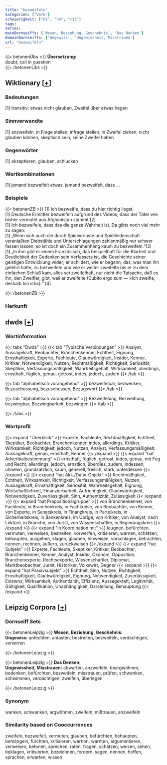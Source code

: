```yaml
---
title: "bezweifeln"
kategorien: ["Verb"]
schwierigkeit: ["k1", "h4", "r13"]
tags:
series:
mainDornseiffs: ['Wesen, Beziehung, Geschehnis', 'Das Denken']
domainDornseiffs: ['Ungewiss', 'Ungewissheit, Misstrauen']
url: "bezweifeln"
---
```


{{< betonenÜbs >}}
**Übersetzung:**  
doubt, call in question  
{{< /betonenÜbs >}}

## Wiktionary [[+](https://de.wiktionary.org/wiki/bezweifeln)]

### Bedeutungen
[1] transitiv: etwas nicht glauben, Zweifel über etwas hegen  

### Sinnverwandte
[1] anzweifeln, in Frage stellen, infrage stellen, in Zweifel ziehen, nicht glauben können, skeptisch sein, seine Zweifel haben  

### Gegenwörter
[1] akzeptieren, glauben, schlucken  

### Wortkombinationen
[1] jemand bezweifelt etwas, jemand bezweifelt, dass …  

### Beispiele
{{< betonenZB >}}
[1] Ich bezweifle, dass du hier richtig liegst.  
[1] Deutsche Ermittler bezweifeln aufgrund des Videos, dass der Täter wie bisher vermutet aus Afghanistan stammt.[2]  
[1] Ich bezweifele, dass das die ganze Wahrheit ist. Da gibts noch viel mehr zu sagen.  
[1] „Wenn sich auch die durch Spielverluste und Spielleidenschaft veranlaßten Diebstähle und Unterschlagungen zahlenmäßig nur schwer fassen lassen, so ist doch ein Zusammenhang kaum zu bezweifeln.“[3]  
[1] „In ihm gibt er einem Französisch, das beispielhaft für die Klarheit und Deutlichkeit der Gedanken sein Verfassers ist, die Geschichte seiner geistigen Entwicklung wider; er schildert, wie er begann, das, was man ihn gelehrt hatte, zu bezweifeln und wie er weiter zweifelte bis er zu dem einfachen Schluß kam, alles sei zweifelhaft, nur nicht die Tatsache, daß es ihn, den Zweifler, gibt, weil er zweifelte (Dubito ergo sum — »Ich zweifle, deshalb bin ich«).“ [4]  

{{< /betonenZB >}}
### Herkunft



## dwds [[+](https://www.dwds.de/wb/bezweifeln)]

### Wortinformation
{{< tabs "Dwds" >}}
{{< tab "Typische Verbindungen" >}}
Analyst, Aussagekraft, Beobachter, Branchenkenner, Echtheit, Eignung, Ernsthaftigkeit, Experte, Fachleute, Glaubwürdigkeit, Insider, Kenner, Kritiker, Notwendigkeit, Nutzen, Rechtmäßigkeit, Richtigkeit, Seriosität, Skeptiker, Verfassungsmäßigkeit, Wahrheitsgehalt, Wirksamkeit, allerdings, ernsthaft, füglich, genau, getrost, indes, jedoch, zudem
{{< /tab >}}

{{< tab "alphabetisch vorangehend" >}}
bezweifelbar, bezwecken, Bezuschussung, bezuschussen, Bezugswort
{{< /tab >}}

{{< tab "alphabetisch vorangehend" >}}
Bezweifelung, Bezweiflung, bezwingbar, Bezwingbarkeit, bezwingen
{{< /tab >}}

{{< /tabs >}}

### Wortprofil
{{< expand "Überblick" >}} Experte, Fachleute, Rechtmäßigkeit, Echtheit, Skeptiker, Beobachter, Branchenkenner, indes, allerdings, Kritiker, Wirksamkeit, Richtigkeit, jedoch, Nutzen, Analyst, Verfassungsmäßigkeit, Aussagekraft, genau, ernsthaft, Kenner {{< /expand >}}
{{< expand "hat Adverbialbestimmung" >}} ernsthaft, füglich, getrost, indes, genau, mit Fug und Recht, allerdings, jedoch, ernstlich, überdies, zudem, indessen, ohnehin, grundsätzlich, kaum, generell, freilich, stark, unterdessen {{< /expand >}}
{{< expand "hat Akk./Dativ-Objekt" >}} Rechtmäßigkeit, Echtheit, Wirksamkeit, Richtigkeit, Verfassungsmäßigkeit, Nutzen, Aussagekraft, Ernsthaftigkeit, Seriosität, Wahrheitsgehalt, Eignung, Wirtschaftlichkeit, Finanzierbarkeit, Aufrichtigkeit, Glaubwürdigkeit, Notwendigkeit, Zuverlässigkeit, Sinn, Authentizität, Zulässigkeit {{< /expand >}}
{{< expand "hat Präpositionalgruppe" >}} von Branchenkenner, von Fachleute, in Branchenkreis, in Fachkreise, von Beobachter, von Kenner, von Experte, in Senatskreis, in Finanzkreis, in Parteikreis, in Sicherheitskreis, in Bankenkreis, im Übrige, von Kritiker, von Analyst, nach Lektüre, in Branche, von Jurist, von Wissenschaftler, in Regierungskreis {{< /expand >}}
{{< expand "in Koordination mit" >}} leugnen, befürchten, vermuten, verweisen, bestreiten, vorwerfen, kritisieren, warnen, schätzen, behaupten, ausgehen, klagen, glauben, hinweisen, vorschlagen, betrachten, nennen, rechnen, äußern, zurückweisen {{< /expand >}}
{{< expand "hat Subjekt" >}} Experte, Fachleute, Skeptiker, Kritiker, Beobachter, Branchenkenner, Kenner, Analyst, Insider, Ökonom, Opposition, Branchenexperte, Rechtsexperte, Wissenschaftler, Diplomat, Marktbeobachter, Jurist, Historiker, Volkswirt, Gegner {{< /expand >}}
{{< expand "hat Passivsubjekt" >}} Echtheit, Sinn, Nutzen, Richtigkeit, Ernsthaftigkeit, Glaubwürdigkeit, Eignung, Notwendigkeit, Zuverlässigkeit, Existenz, Wirksamkeit, Authentizität, Effizienz, Aussagekraft, Legitimität, Gültigkeit, Qualifikation, Unabhängigkeit, Darstellung, Behauptung {{< /expand >}}

## Leipzig Corpora [[+](https://corpora.uni-leipzig.de/en/res?word=bezweifeln&corpusId=deu_newscrawl-public_2018)]

### Dornseiff Sets
{{< betonenLeipzig >}}
**Wesen, Beziehung, Geschehnis:**  
**Ungewiss:** anfechten, antasten, bestreiten, bezweifeln, verdächtigen, verwirren  

{{< /betonenLeipzig >}}


{{< betonenLeipzig >}}
**Das Denken:**  
**Ungewissheit, Misstrauen:** abwarten, anzweifeln, beargwöhnen, bedenken, befürchten, bezweifeln, misstrauen, prüfen, schwanken, schwimmen, verdächtigen, zweifeln, überlegen  

{{< /betonenLeipzig >}}

### Synonym
wanken, schwanken, argwöhnen, zweifeln, mißtrauen, anzweifeln


### Similarity based on Cooccurrences
zweifeln, bezweifelt, vermuten, glauben, befürchten, behaupten, bemängeln, fürchten, kritisieren, warnen, warnten, argumentieren, verweisen, betonen, sprechen, raten, fragen, schätzen, weisen, sehen, beklagen, kritisierten, bezeichnen, fordern, sagen, nennen, hoffen, sprachen, erwarten, wissen


